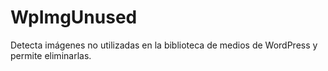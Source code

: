 # WpImgUnused
Detecta imágenes no utilizadas en la biblioteca de medios de WordPress y permite eliminarlas.
